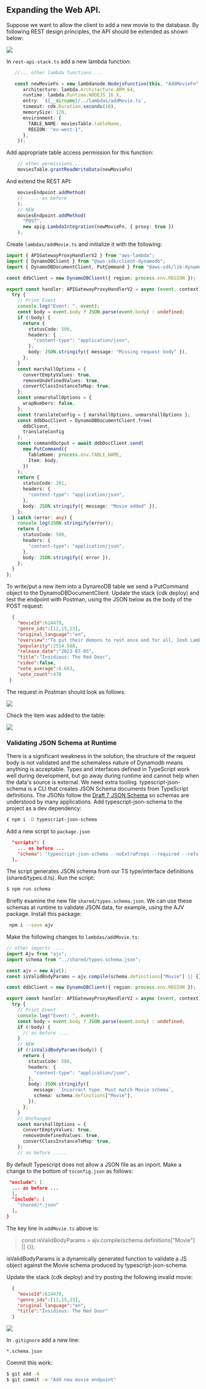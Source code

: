 ## Expanding the Web API.

Suppose we want to allow the client to add a new movie to the database. By following REST design principles, the API should be extended as shown below:

![][addmovie]

In `rest-api-stack.ts` add a new lambda function:
~~~ts
   //... other lambda functions ...

   const newMovieFn = new lambdanode.NodejsFunction(this, "AddMovieFn", {
      architecture: lambda.Architecture.ARM_64,
      runtime: lambda.Runtime.NODEJS_16_X,
      entry: `${__dirname}/../lambdas/addMovie.ts`,
      timeout: cdk.Duration.seconds(10),
      memorySize: 128,
      environment: {
        TABLE_NAME: moviesTable.tableName,
        REGION: "eu-west-1",
      },
    });
~~~
Add appropriate table access permission for this function:
~~~ts
    // other permissions ....
    moviesTable.grantReadWriteData(newMovieFn)
~~~
And extend the REST API:
~~~ts
    moviesEndpoint.addMethod(
    //   ... as before
    );
    // NEW
    moviesEndpoint.addMethod(
      "POST",
      new apig.LambdaIntegration(newMovieFn, { proxy: true })
    );
~~~

Create `lambdas/addMovie.ts` and initialize it with the following:
~~~ts
import { APIGatewayProxyHandlerV2 } from "aws-lambda";
import { DynamoDBClient } from "@aws-sdk/client-dynamodb";
import { DynamoDBDocumentClient, PutCommand } from "@aws-sdk/lib-dynamodb";

const ddbClient = new DynamoDBClient({ region: process.env.REGION });

export const handler: APIGatewayProxyHandlerV2 = async (event, context) => {
  try {
    // Print Event
    console.log("Event: ", event);
    const body = event.body ? JSON.parse(event.body) : undefined;
    if (!body) {
      return {
        statusCode: 500,
        headers: {
          "content-type": "application/json",
        },
        body: JSON.stringify({ message: "Missing request body" }),
      };
    }
    const marshallOptions = {
      convertEmptyValues: true,
      removeUndefinedValues: true,
      convertClassInstanceToMap: true,
    };
    const unmarshallOptions = {
      wrapNumbers: false,
    };
    const translateConfig = { marshallOptions, unmarshallOptions };
    const ddbDocClient = DynamoDBDocumentClient.from(
      ddbClient,
      translateConfig
    );
    const commandOutput = await ddbDocClient.send(
      new PutCommand({
        TableName: process.env.TABLE_NAME,
        Item: body,
      })
    );
    return {
      statusCode: 201,
      headers: {
        "content-type": "application/json",
      },
      body: JSON.stringify({ message: "Movie added" }),
    };
  } catch (error: any) {
    console.log(JSON.stringify(error));
    return {
      statusCode: 500,
      headers: {
        "content-type": "application/json",
      },
      body: JSON.stringify({ error }),
    };
  }
};
~~~
To write/put a new item into a DynamoDB table we send a PutCommand object to the DynamoDBDocumentClient. Update the stack (cdk deploy) and test the endpoint with Postman, using the JSON below as the body of the POST request:
~~~json
  {
    "movieId":614479,
    "genre_ids":[12,15,23],
    "original_language":"en",
    "overview":"To put their demons to rest once and for all, Josh Lambert and a college-aged Dalton Lambert must go deeper into The Further than ever before, facing their family's dark past and a host of new and more horrifying terrors that lurk behind the red door.",
    "popularity":2514.588,
    "release_date":"2023-07-05",
    "title":"Insidious: The Red Door",
    "video":false,
    "vote_average":6.663,
    "vote_count":478
 }
~~~
The request in Postman should look as follows:

![][postmovie]

Check the item was added to the table:

![][tableupdate]

### Validating JSON Schema at Runtime

There is a significant weakness in the solution; the structure of the request body is not validated and the schemaless nature of Dynamodb means anything is acceptable. Types and interfaces defined in TypeScript work well during development, but go away during runtime and cannot help when the data's source is external. We need extra tooling. typescript-json-schema is a CLI that creates JSON Schema documents from TypeScript definitions. The JSONs follow the [Draft 7 JSON Schema][json] so schemas are understood by many applications. Add typescript-json-schema to the project as a dev dependency:
~~~bash
£ npm i -D typescript-json-schema
~~~
Add a new script to `package.json`
~~~json
  "scripts": {
    ... as before ...
    "schema": "typescript-json-schema --noExtraProps --required --refs false -o ./shared/types.schema.json  \"./shared/types.d.ts\" \"*\""
  },
~~~
The script generates JSON schema from our TS type/interface definitions (shared/types.d.ts). Run the script:
~~~bash
$ npm run schema
~~~
Briefly examine the new file `shared/types.schema.json`. We can use these schemas at runtime to validate JSON data, for example, using the AJV package. Install this package:
~~~bash
 npm i --save ajv 
~~~
Make the following changes to `lambdas/addMovie.ts`:
~~~ts
// other imports ....
import Ajv from "ajv";
import schema from "../shared/types.schema.json";

const ajv = new Ajv();
const isValidBodyParams = ajv.compile(schema.definitions["Movie"] || {});

const ddbClient = new DynamoDBClient({ region: process.env.REGION });

export const handler: APIGatewayProxyHandlerV2 = async (event, context) => {
  try {
    // Print Event
    console.log("Event: ", event);
    const body = event.body ? JSON.parse(event.body) : undefined;
    if (!body) {
      // as before ....
    }
    // NEW
    if (!isValidBodyParams(body)) {
      return {
        statusCode: 500,
        headers: {
          "content-type": "application/json",
        },
        body: JSON.stringify({
          message: `Incorrect type. Must match Movie schema`,
          schema: schema.definitions["Movie"],
        }),
      };
    }
    // Unchanged
    const marshallOptions = {
      convertEmptyValues: true,
      removeUndefinedValues: true,
      convertClassInstanceToMap: true,
    };
    // as before .....
~~~
By default Typescript does not allow a JSON file as an inport. Make a change to the bottom of `tsconfig.json` as follows:
~~~json
 "exclude": [
  ... as before ...
  ],
  "include": [
    "shared/*.json"
  ],
}
~~~
The key line in `addMovie.ts` above is:

>const isValidBodyParams = ajv.compile(schema.definitions["Movie"] || {});

isValidBodyParams is a dynamically generated function to validate a JS object against the Movie schema produced by typescript-json-schema.

Update the stack (cdk deploy) and try posting the following invalid movie:
~~~json
  {
    "movieId":614479,
    "genre_ids":[12,15,23],
    "original_language":"en",
    "title":"Insidious: The Red Door"
  }
~~~

![][posterror]

In `.gitignore` add a new line:
~~~
*.schema.json
~~~
Commit this work:
~~~bash
$ git add -A
$ git commit -m "Add new movie endpoint"
~~~

[addmovie]: ./img/addmovie.png
[postmovie]: ./img/postmovie.png
[posterror]: ./img/posterror.png
[tableupdate]: ./img/tableupdate.png
[json]: https://json-schema.org/specification-links.html#draft-7
